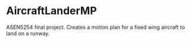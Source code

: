 # AircraftLanderMP
ASEN5254 final project. Creates a motion plan for a fixed wing aircraft to land on a runway.

